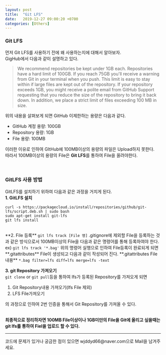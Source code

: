 ```yaml
---
layout: post
title:  "Git LFS"
date:   2019-12-27 09:00:20 +0700
categories: [Others]
---
```


###  Git LFS
먼저 Git LFS를 사용하기 전에 왜 사용하는지에 대해서 알아보자.  
GigHub에서 다음과 같이 설명하고 있다.  
>We recommend repositories be kept under 1GB each. Repositories have a hard limit of 100GB. If you reach 75GB you'll receive a warning from Git in your terminal when you push. This limit is easy to stay within if large files are kept out of the repository. If your repository exceeds 1GB, you might receive a polite email from GitHub Support requesting that you reduce the size of the repository to bring it back down.
In addition, we place a strict limit of files exceeding 100 MB in size.

위의 내용을 살펴보게 되면 GitHub 이제한하는 용량은 다음과 같다.
- GitHub 계정 용량: 100GB
- Repository 용량: 1GB
- File 용량: 100MB

이러한 이유로 인하여 GItHub에 100MB이상의 용량의 파일은 Upload하지 못한다.  
따라서 100MB이상의 용량의 File은 **Git LFS**를 통하여 File을 올려야한다.  
<br><br>

### GitLFS 사용 방법
GitLFS를 설치하기 위하여 다음과 같은 과정을 거치게 된다.  
**1. GitLFS 설치**  
```code
curl -s https://packagecloud.io/install/repositories/github/git-lfs/script.deb.sh | sudo bash
sudo apt-get install git-lfs
git lfs install
```
<br>
**2. File 등록**  
<code>git lfs track [File 명]</code>  
.gitignore에 제외할 File을 등록하는 것과 같은 방식으로서 100MB이상의 File을 다음과 같은 명령어를 통해 등록하여야 한다.  
ex) <code>git lfs track '*.bag'</code>  
위의 명령어 실행으로 인하여 File등록이 완료되게 되면 **.gitattributes** File이 생성되고 다음과 같이 작성되어 진다.  
**.gitattributes File 내용**  
<code>*.bag filter=lfs diff=lfs merge=lfs -text</code>  
<br>

**3. git Repository 가져오기**  
<code>git clone</code> or <code>git pull</code>등을 통하여 lfs가 등록된 Repository를 가져오게 되면  
1. Git Repository내용 가져오기(lfs File 제외)
2. LFS File가져오기

의 과정으로 인하여 2번 인증을 통해서 Git Repository를 가져올 수 있다.  
<br>

**최종적으로 정리하자면 100MB File이상이나 1GB미만의 File을 Git에 올리고 싶을때는 git lfs를 통하여 Fiel을 업로드 할 수 있다.**  

<hr>
코드에 문제가 있거나 궁금한 점이 있으면 wjddyd66@naver.com으로  Mail을 남겨주세요.